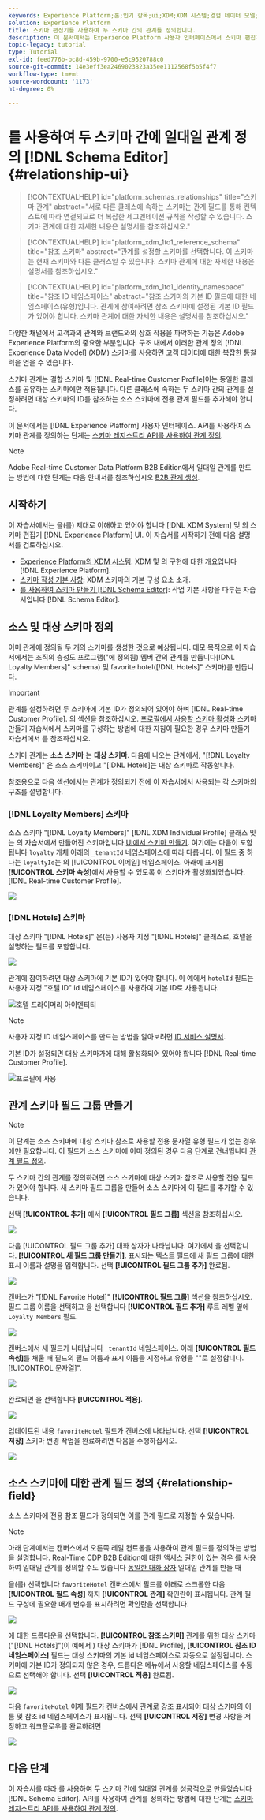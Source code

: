 ```yaml
---
keywords: Experience Platform;홈;인기 항목;ui;XDM;XDM 시스템;경험 데이터 모델;경험 데이터 모델;데이터 모델;데이터 모델;스키마 편집기;스키마 편집기;스키마;스키마;스키마;스키마;스키마;생성;관계;참조;참조;
solution: Experience Platform
title: 스키마 편집기를 사용하여 두 스키마 간의 관계를 정의합니다.
description: 이 문서에서는 Experience Platform 사용자 인터페이스에서 스키마 편집기를 사용하여 두 스키마 간의 관계를 정의하는 자습서를 제공합니다.
topic-legacy: tutorial
type: Tutorial
exl-id: feed776b-bc8d-459b-9700-e5c9520788c0
source-git-commit: 14e3eff3ea2469023823a35ee1112568f5b5f4f7
workflow-type: tm+mt
source-wordcount: '1173'
ht-degree: 0%

---
```


# 를 사용하여 두 스키마 간에 일대일 관계 정의 [!DNL Schema Editor] {#relationship-ui}

>[!CONTEXTUALHELP]
>id="platform_schemas_relationships"
>title="스키마 관계"
>abstract="서로 다른 클래스에 속하는 스키마는 관계 필드를 통해 컨텍스트에 따라 연결되므로 더 복잡한 세그멘테이션 규칙을 작성할 수 있습니다. 스키마 관계에 대한 자세한 내용은 설명서를 참조하십시오."

>[!CONTEXTUALHELP]
>id="platform_xdm_1to1_reference_schema"
>title="참조 스키마"
>abstract="관계를 설정할 스키마를 선택합니다. 이 스키마는 현재 스키마와 다른 클래스일 수 있습니다. 스키마 관계에 대한 자세한 내용은 설명서를 참조하십시오."

>[!CONTEXTUALHELP]
>id="platform_xdm_1to1_identity_namespace"
>title="참조 ID 네임스페이스"
>abstract="참조 스키마의 기본 ID 필드에 대한 네임스페이스(유형)입니다. 관계에 참여하려면 참조 스키마에 설정된 기본 ID 필드가 있어야 합니다. 스키마 관계에 대한 자세한 내용은 설명서를 참조하십시오."

다양한 채널에서 고객과의 관계와 브랜드와의 상호 작용을 파악하는 기능은 Adobe Experience Platform의 중요한 부분입니다. 구조 내에서 이러한 관계 정의 [!DNL Experience Data Model] (XDM) 스키마를 사용하면 고객 데이터에 대한 복잡한 통찰력을 얻을 수 있습니다.

스키마 관계는 결합 스키마 및 [!DNL Real-time Customer Profile]이는 동일한 클래스를 공유하는 스키마에만 적용됩니다. 다른 클래스에 속하는 두 스키마 간의 관계를 설정하려면 대상 스키마의 ID를 참조하는 소스 스키마에 전용 관계 필드를 추가해야 합니다.

이 문서에서는 [!DNL Experience Platform] 사용자 인터페이스. API를 사용하여 스키마 관계를 정의하는 단계는 [스키마 레지스트리 API를 사용하여 관계 정의](relationship-api.md).

>[!NOTE]
>
>Adobe Real-time Customer Data Platform B2B Edition에서 일대일 관계를 만드는 방법에 대한 단계는 다음 안내서를 참조하십시오 [B2B 관계 생성](./relationship-b2b.md).

## 시작하기

이 자습서에서는 을(를) 제대로 이해하고 있어야 합니다 [!DNL XDM System] 및 의 스키마 편집기 [!DNL Experience Platform] UI. 이 자습서를 시작하기 전에 다음 설명서를 검토하십시오.

* [Experience Platform의 XDM 시스템](../home.md): XDM 및 의 구현에 대한 개요입니다 [!DNL Experience Platform].
* [스키마 작성 기본 사항](../schema/composition.md): XDM 스키마의 기본 구성 요소 소개.
* [를 사용하여 스키마 만들기 [!DNL Schema Editor]](create-schema-ui.md): 작업 기본 사항을 다루는 자습서입니다 [!DNL Schema Editor].

## 소스 및 대상 스키마 정의

이미 관계에 정의될 두 개의 스키마를 생성한 것으로 예상됩니다. 데모 목적으로 이 자습서에서는 조직의 충성도 프로그램(&quot;에 정의됨) 멤버 간의 관계를 만듭니다[!DNL Loyalty Members]&quot; schema) 및 favorite hotel([!DNL Hotels]&quot; 스키마)를 만듭니다.

>[!IMPORTANT]
>
>관계를 설정하려면 두 스키마에 기본 ID가 정의되어 있어야 하며 [!DNL Real-time Customer Profile]. 의 섹션을 참조하십시오. [프로필에서 사용할 스키마 활성화](./create-schema-ui.md#profile) 스키마 만들기 자습서에서 스키마를 구성하는 방법에 대한 지침이 필요한 경우 스키마 만들기 자습서에서 를 참조하십시오.

스키마 관계는 **소스 스키마** 는 **대상 스키마**. 다음에 나오는 단계에서, &quot;[!DNL Loyalty Members]&quot; 은 소스 스키마이고 &quot;[!DNL Hotels]는 대상 스키마로 작동합니다.

참조용으로 다음 섹션에서는 관계가 정의되기 전에 이 자습서에서 사용되는 각 스키마의 구조를 설명합니다.

### [!DNL Loyalty Members] 스키마

소스 스키마 &quot;[!DNL Loyalty Members]&quot; [!DNL XDM Individual Profile] 클래스 및 는 의 자습서에서 만들어진 스키마입니다 [UI에서 스키마 만들기](create-schema-ui.md). 여기에는 다음이 포함됩니다 `loyalty` 개체 아래의 `_tenantId` 네임스페이스에 따라 다릅니다. 이 필드 중 하나는 `loyaltyId`는 의 [!UICONTROL 이메일] 네임스페이스. 아래에 표시됨 **[!UICONTROL 스키마 속성]**&#x200B;에서 사용할 수 있도록 이 스키마가 활성화되었습니다. [!DNL Real-time Customer Profile].

![](../images/tutorials/relationship/loyalty-members.png)

### [!DNL Hotels] 스키마

대상 스키마 &quot;[!DNL Hotels]&quot; 은(는) 사용자 지정 &quot;[!DNL Hotels]&quot; 클래스로, 호텔을 설명하는 필드를 포함합니다.

![](../images/tutorials/relationship/hotels.png)

관계에 참여하려면 대상 스키마에 기본 ID가 있어야 합니다. 이 예에서 `hotelId` 필드는 사용자 지정 &quot;호텔 ID&quot; id 네임스페이스를 사용하여 기본 ID로 사용됩니다.

![호텔 프라이머리 아이덴티티](../images/tutorials/relationship/hotel-identity.png)

>[!NOTE]
>
>사용자 지정 ID 네임스페이스를 만드는 방법을 알아보려면 [ID 서비스 설명서](../../identity-service/namespaces.md#manage-namespaces).

기본 ID가 설정되면 대상 스키마가에 대해 활성화되어 있어야 합니다 [!DNL Real-time Customer Profile].

![프로필에 사용](../images/tutorials/relationship/hotel-profile.png)

## 관계 스키마 필드 그룹 만들기

>[!NOTE]
>
>이 단계는 소스 스키마에 대상 스키마 참조로 사용할 전용 문자열 유형 필드가 없는 경우에만 필요합니다. 이 필드가 소스 스키마에 이미 정의된 경우 다음 단계로 건너뜁니다 [관계 필드 정의](#relationship-field).

두 스키마 간의 관계를 정의하려면 소스 스키마에 대상 스키마 참조로 사용할 전용 필드가 있어야 합니다. 새 스키마 필드 그룹을 만들어 소스 스키마에 이 필드를 추가할 수 있습니다.

선택 **[!UICONTROL 추가]** 에서 **[!UICONTROL 필드 그룹]** 섹션을 참조하십시오.

![](../images/tutorials/relationship/loyalty-add-field-group.png)

다음 [!UICONTROL 필드 그룹 추가] 대화 상자가 나타납니다. 여기에서 을 선택합니다. **[!UICONTROL 새 필드 그룹 만들기]**. 표시되는 텍스트 필드에 새 필드 그룹에 대한 표시 이름과 설명을 입력합니다. 선택 **[!UICONTROL 필드 그룹 추가]** 완료됨.

![](../images/tutorials/relationship/create-field-group.png)

캔버스가 &quot;[!DNL Favorite Hotel]&quot; **[!UICONTROL 필드 그룹]** 섹션을 참조하십시오. 필드 그룹 이름을 선택하고 을 선택합니다 **[!UICONTROL 필드 추가]** 루트 레벨 옆에 `Loyalty Members` 필드.

![](../images/tutorials/relationship/loyalty-add-field.png)

캔버스에서 새 필드가 나타납니다 `_tenantId` 네임스페이스. 아래 **[!UICONTROL 필드 속성]**&#x200B;를 채울 때 필드의 필드 이름과 표시 이름을 지정하고 유형을 &quot;&quot;로 설정합니다.[!UICONTROL 문자열]&quot;.

![](../images/tutorials/relationship/relationship-field-details.png)

완료되면 을 선택합니다 **[!UICONTROL 적용]**.

![](../images/tutorials/relationship/relationship-field-apply.png)

업데이트된 내용 `favoriteHotel` 필드가 캔버스에 나타납니다. 선택 **[!UICONTROL 저장]** 스키마 변경 작업을 완료하려면 다음을 수행하십시오.

![](../images/tutorials/relationship/relationship-field-save.png)

## 소스 스키마에 대한 관계 필드 정의 {#relationship-field}

소스 스키마에 전용 참조 필드가 정의되면 이를 관계 필드로 지정할 수 있습니다.

>[!NOTE]
>
>아래 단계에서는 캔버스에서 오른쪽 레일 컨트롤을 사용하여 관계 필드를 정의하는 방법을 설명합니다. Real-Time CDP B2B Edition에 대한 액세스 권한이 있는 경우 를 사용하여 일대일 관계를 정의할 수도 있습니다 [동일한 대화 상자](./relationship-b2b.md#relationship-field) 일대일 관계를 만들 때

을(를) 선택합니다 `favoriteHotel` 캔버스에서 필드를 아래로 스크롤한 다음 **[!UICONTROL 필드 속성]** 까지 **[!UICONTROL 관계]** 확인란이 표시됩니다. 관계 필드 구성에 필요한 매개 변수를 표시하려면 확인란을 선택합니다.

![](../images/tutorials/relationship/relationship-checkbox.png)

에 대한 드롭다운을 선택합니다. **[!UICONTROL 참조 스키마]** 관계를 위한 대상 스키마(&quot;[!DNL Hotels]&quot;(이 예에서 ) 대상 스키마가 [!DNL Profile], **[!UICONTROL 참조 ID 네임스페이스]** 필드는 대상 스키마의 기본 id 네임스페이스로 자동으로 설정됩니다. 스키마에 기본 ID가 정의되지 않은 경우, 드롭다운 메뉴에서 사용할 네임스페이스를 수동으로 선택해야 합니다. 선택 **[!UICONTROL 적용]** 완료됨.

![](../images/tutorials/relationship/reference-schema-id-namespace.png)

다음 `favoriteHotel` 이제 필드가 캔버스에서 관계로 강조 표시되어 대상 스키마의 이름 및 참조 id 네임스페이스가 표시됩니다. 선택 **[!UICONTROL 저장]** 변경 사항을 저장하고 워크플로우를 완료하려면

![](../images/tutorials/relationship/relationship-save.png)

## 다음 단계

이 자습서를 따라 를 사용하여 두 스키마 간에 일대일 관계를 성공적으로 만들었습니다 [!DNL Schema Editor]. API를 사용하여 관계를 정의하는 방법에 대한 단계는 [스키마 레지스트리 API를 사용하여 관계 정의](relationship-api.md).
